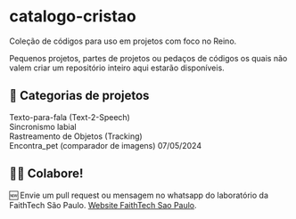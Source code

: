 # catalogo-cristao

Coleção de códigos para uso em projetos com foco no Reino.

Pequenos projetos, partes de projetos ou pedaços de códigos os quais não valem criar um repositório inteiro aqui estarão disponíveis.

## 🚀 Categorias de projetos

Texto-para-fala (Text-2-Speech)    
Sincronismo labial    
Rastreamento de Objetos (Tracking)    
Encontra_pet (comparador de imagens) 07/05/2024


## 🙋‍♂️ Colabore!

🆕 Envie um pull request ou mensagem no whatsapp do laboratório da FaithTech São Paulo.
[Website FaithTech Sao Paulo](https://faithtech.com/city/sao-paulo/).
